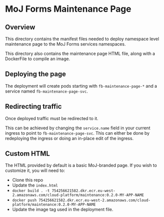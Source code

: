 # MoJ Forms Maintenance Page

## Overview
This directory contains the manifest files needed to deploy namespace level maintenance page to the MoJ Forms services namespaces.

This directory also contains the maintenance page HTML file, along with a DockerFile to compile an image.

## Deploying the page

The deployment will create pods starting with `fb-maintenance-page-*` and a service named `fb-maintenance-page-svc`.

## Redirecting traffic

Once deployed traffic must be redirected to it.

This can be achieved by changing the `service.name` field in your current ingress to point to `fb-maintenance-page-svc`.
This can either be done by redeploying the ingress or doing an in-place edit of the ingress.

## Custom HTML

The HTML provided by default is a basic MoJ-branded page.
If you wish to customize it, you will need to:
  - Clone this repo
  - Update the `index.html`
  - ```docker build . -t 754256621582.dkr.ecr.eu-west-2.amazonaws.com/cloud-platform/maintenance:0.2.0-MY-APP-NAME ```
  - ```docker push 754256621582.dkr.ecr.eu-west-2.amazonaws.com/cloud-platform/maintenance:0.2.0-MY-APP-NAME ```
  - Update the image tag used in the deployment file.

